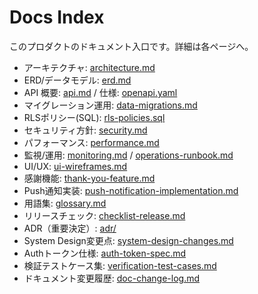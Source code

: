 # Docs Index

このプロダクトのドキュメント入口です。詳細は各ページへ。

- アーキテクチャ: [architecture.md](./architecture.md)
- ERD/データモデル: [erd.md](./erd.md)
- API 概要: [api.md](./api.md) / 仕様: [openapi.yaml](./openapi.yaml)
- マイグレーション運用: [data-migrations.md](./data-migrations.md)
- RLSポリシー(SQL): [rls-policies.sql](./rls-policies.sql)
- セキュリティ方針: [security.md](./security.md)
- パフォーマンス: [performance.md](./performance.md)
- 監視/運用: [monitoring.md](./monitoring.md) / [operations-runbook.md](./operations-runbook.md)
- UI/UX: [ui-wireframes.md](./ui-wireframes.md)
- 感謝機能: [thank-you-feature.md](./thank-you-feature.md)
- Push通知実装: [push-notification-implementation.md](./push-notification-implementation.md)
- 用語集: [glossary.md](./glossary.md)
- リリースチェック: [checklist-release.md](./checklist-release.md)
- ADR（重要決定）: [adr/](./adr/)
- System Design変更点: [system-design-changes.md](./system-design-changes.md)
- Authトークン仕様: [auth-token-spec.md](./auth-token-spec.md)
- 検証テストケース集: [verification-test-cases.md](./verification-test-cases.md)
- ドキュメント変更履歴: [doc-change-log.md](./doc-change-log.md)
